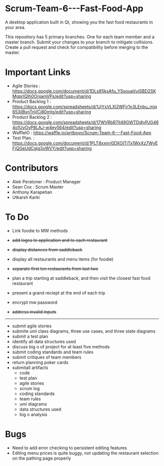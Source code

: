 # Scrum-Team-6---Fast-Food-App
A desktop application built in Qt, showing you the fast food restaurants in your area. 

This repository has 5 primary branches. One for each team member and a master branch. Submit your changes to your branch to mitigate collisions. Create a pull request and check for compatibility before merging to the master. 

# Important Links
- Agile Stories   : https://docs.google.com/document/d/1DLs85ksAfu_YSsouaVujSBD2SKMgprIQIh0OnjamVPs/edit?usp=sharing 
- Product Backlog 1 : https://docs.google.com/spreadsheets/d/1JjYxVLXl2WFjr1n3LEnbu_miq653ilBxnTnVCj80mtg/edit?usp=sharing
- Product Backlog 2 : https://docs.google.com/spreadsheets/d/17WVRbR7II49GWTDdlyPJG464o1UyOvP8LAJ-w4ey564/edit?usp=sharing
- WaffleIO        : https://waffle.io/antboyo/Scrum-Team-6---Fast-Food-App
- Test Plan.       : https://docs.google.com/document/d/1PLT8xxnri0DXOITjTx1WxXz7WyEFjQGeUdCglg3vWVY/edit?usp=sharing

# Contributors
- Alek Peratoner     : Product Manager
- Sean Cox           : Scrum Master
- Anthony Karapetian
- Utkarsh Karki

# To Do
- Link foodie to MW methods
- ~~add logos to application and to each restaurant~~
- ~~display distances from saddleback~~
- display all restaurants and menu items (for foodie)
- ~~separate first ten restaurants from last two~~

- plan a trip starting at saddleback, and then visit the closest fast food restaurant
- present a grand reciept at the end of each trip
- encrypt mw password
- ~~address invalid inputs~~
------------------------------------
- submit agile stories
- submite uml class diagrams, three use cases, and three state diagrams
- submit a test plan
- identify all data structures used
- discuss big o of project for at least five methods
- submit coding standards and team rules
- submit critiques of team members
- return planning poker cards
- submitall artifacts
  - code
  - test plan
  - agile stories
  - scrum log
  - coding standards
  - team rules
  - uml diagrams
  - data structures used
  - big o analysis

# Bugs
- Need to add error checking to persistent editing features
- Editing menu prices is quite buggy, not updating the restaurant selection on the pathing page properly
